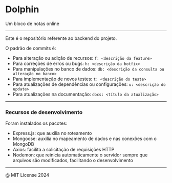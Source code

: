 # Dolphin

Um bloco de notas online

---
Este é o repositório referente ao backend do projeto.

O padrão de commits é:

- Para alteração ou adição de recursos: ```f: <descrição da feature>```
- Para correções de erros ou bugs: ```h: <descrição da hotfix>```
- Para manipulações no banco de dados: ```db: <descrição da consulta ou alteração no banco>```
- Para implementação de novos testes: ```t: <descrição do teste>```
- Para atualizações de dependências ou configurações: ```u: <descrição do update>```
- Para atualizações na documentação: ```docs: <título da atualização>```
---
### Recursos de desenvolvimento

Foram instalados os pacotes:

- Express.js: que auxilia no roteamento
- Mongoose: auxilia no mapeamento de dados e nas conexões com o MongoDB
- Axios: facilita a solicitação de requisições HTTP
- Nodemon: que reinicia automaticamente o servidor sempre que arquivos são modificados, facilitando o desenvolvimento

---

@ MIT License 2024